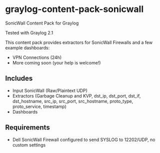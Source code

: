 # graylog-content-pack-sonicwall
SonicWall Content Pack for Graylog

Tested with Graylog 2.1

This content pack provides extractors for SonicWall Firewalls and a few example dashboards:
* VPN Connections (24h)
* More coming soon (your help is welcome!)

## Includes

* Input SonicWall (Raw/Plaintext UDP)
* Extractors (Garbage Cleanup and KVP, dst_ip, dst_port, dst_if, dst_hostname, src_ip, src_port, src_hostname, proto_type, proto_service, timestamp)
* Dashboards

## Requirements

* Dell SonicWall Firewall configured to send SYSLOG to 12202/UDP, no custom settings

